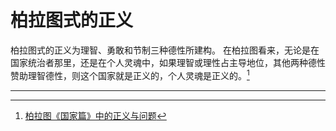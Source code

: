 # 柏拉图式的正义

柏拉图式的正义为理智、勇敢和节制三种德性所建构。 在柏拉图看来，无论是在国家统治者那里，还是在个人灵魂中，如果理智或理性占主导地位，其他两种德性赞助理智德性，则这个国家就是正义的，个人灵魂是正义的。[^1]

---

[^1]: [柏拉图《国家篇》中的正义与问题](http://www.shkxjk.com/CN/abstract/abstract5159.shtml)

